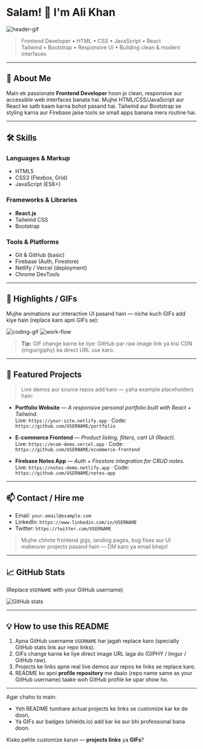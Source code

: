 # Salam! 👋 I'm Ali Khan
![header-gif](https://media.giphy.com/media/3o7TKtnuHOHHUjR38Y/giphy.gif)

> Frontend Developer • HTML • CSS • JavaScript • React  
> Tailwind • Bootstrap • Responsive UI • Building clean & modern interfaces

---

## 🔭 About Me
Main ek passionate **Frontend Developer** hoon jo clean, responsive aur accessible web interfaces banata hai. Mujhe HTML/CSS/JavaScript aur React ke sath kaam karna bohot pasand hai. Tailwind aur Bootstrap se styling karna aur Firebase jaise tools se small apps banana mera routine hai.

---

## 🛠️ Skills

### Languages & Markup
- HTML5  
- CSS3 (Flexbox, Grid)  
- JavaScript (ES6+)

### Frameworks & Libraries
- **React.js**  
- Tailwind CSS  
- Bootstrap

### Tools & Platforms
- Git & GitHub (basic)  
- Firebase (Auth, Firestore)  
- Netlify / Vercel (deployment)  
- Chrome DevTools

---

## 🚀 Highlights / GIFs
Mujhe animations aur interactive UI pasand hain — niche kuch GIFs add kiye hain (replace karo apni GIFs se):

![coding-gif](https://media.giphy.com/media/3o7TKtnuHOHHUjR38Y/giphy.gif)
![work-flow](https://media.giphy.com/media/l0HlOvJ7yaacpuSas/giphy.gif)

> **Tip:** GIF change karne ke liye: GitHub par raw image link ya kisi CDN (imgur/giphy) ka direct URL use karo.

---

## 🔗 Featured Projects
> Live demos aur source repos add karo — yaha example placeholders hain:

- **Portfolio Website** — _A responsive personal portfolio built with React + Tailwind._  
  Live: `https://your-site.netlify.app` · Code: `https://github.com/USERNAME/portfolio`

- **E-commerce Frontend** — _Product listing, filters, cart UI (React)._  
  Live: `https://ecom-demo.vercel.app` · Code: `https://github.com/USERNAME/ecommerce-frontend`

- **Firebase Notes App** — _Auth + Firestore integration for CRUD notes._  
  Live: `https://notes-demo.netlify.app` · Code: `https://github.com/USERNAME/notes-app`

---

## 📫 Contact / Hire me
- Email: `your.email@example.com`  
- LinkedIn: `https://www.linkedin.com/in/USERNAME`  
- Twitter: `https://twitter.com/USERNAME`  

> Mujhe chhote frontend gigs, landing pages, bug fixes aur UI makeover projects pasand hain — DM karo ya email bhejo!

---

## 📈 GitHub Stats
(Replace `USERNAME` with your GitHub username)

![GitHub stats](https://github-readme-stats.vercel.app/api?username=USERNAME&show_icons=true&theme=radical)

---

## 💡 How to use this README
1. Apna GitHub username `USERNAME` har jagah replace karo (specially GitHub stats link aur repo links).  
2. GIFs change karne ke liye direct image URL laga do (GIPHY / Imgur / GitHub raw).  
3. Projects ke links apne real live demos aur repos ke links se replace karo.  
4. README ko apni **profile repository** me daalo (repo name same as your GitHub username) taake woh GitHub profile ke upar show ho.

---

Agar chaho to main:
- Yeh README tumhare actual projects ke links se customize kar ke de doon,  
- Ya GIFs aur badges (shields.io) add kar ke aur bhi professional bana doon.

Kisko pehle customize karun — **projects links** ya **GIFs**?
